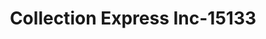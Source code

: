 ---
f_zip-code: 5641
f_state-code: VT
title: Collection Express Inc-15133
f_phone: 802-476-5707
f_city-only: Evergreen Drive Ber
f_address: 10 Evergreen Drive Ber
f_location-unique-id: '15133'
slug: collection-express-inc-15133
updated-on: '2024-05-30T13:46:58.046Z'
created-on: '2024-05-30T13:36:59.803Z'
published-on: '2024-05-30T13:54:32.469Z'
f_city-state: cms/city/evergreen-drive-ber-vt.md
f_company: cms/company/collection-express-inc.md
f_state: cms/state/vermont.md
layout: '[payday-loan].html'
tags: payday-loan
---